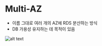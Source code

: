 # Multi-AZ
- 이름 그대로 여러 개의 AZ에 RDS 분산하는 방식
- DB 가용성 유지하는 데 목적이 있음

![alt text](../images/db_multi_az.png)